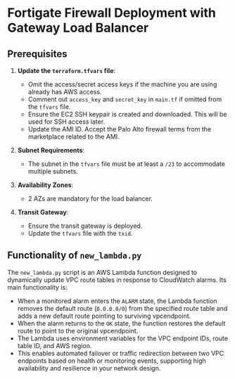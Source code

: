 # Fortigate Firewall Deployment with Gateway Load Balancer

## Prerequisites

1. **Update the `terraform.tfvars` file**:
    - Omit the access/secret access keys if the machine you are using already has AWS access.
    - Comment out `access_key` and `secret_key` in `main.tf` if omitted from the `tfvars` file.
    - Ensure the EC2 SSH keypair is created and downloaded. This will be used for SSH access later.
    - Update the AMI ID. Accept the Palo Alto firewall terms from the marketplace related to the AMI.

2. **Subnet Requirements**:
    - The subnet in the `tfvars` file must be at least a `/23` to accommodate multiple subnets.

3. **Availability Zones**:
    - 2 AZs are mandatory for the load balancer.

4. **Transit Gateway**:
    - Ensure the transit gateway is deployed.
    - Update the `tfvars` file with the `txid`.

## Functionality of `new_lambda.py`

The `new_lambda.py` script is an AWS Lambda function designed to dynamically update VPC route tables in response to CloudWatch alarms. Its main functionality is:

- When a monitored alarm enters the `ALARM` state, the Lambda function removes the default route (`0.0.0.0/0`) from the specified route table and adds a new default route pointing to surviving vpcendpoint.
- When the alarm returns to the `OK` state, the function restores the default route to point to the original vpcendpoint.
- The Lambda uses environment variables for the VPC endpoint IDs, route table ID, and AWS region.
- This enables automated failover or traffic redirection between two VPC endpoints based on health or monitoring events, supporting high availability and resilience in your network design.